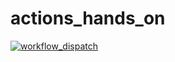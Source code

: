 # actions_hands_on

[![workflow_dispatch](https://github.com/umasankargutti/actions_hands_on/actions/workflows/workflow_dispatch.yml/badge.svg)](https://github.com/umasankargutti/actions_hands_on/actions/workflows/workflow_dispatch.yml)
